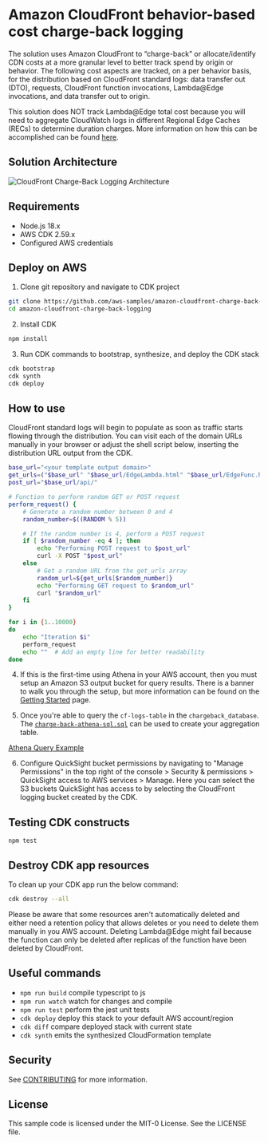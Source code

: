 # Amazon CloudFront behavior-based cost charge-back logging

The solution uses Amazon CloudFront to “charge-back” or allocate/identify CDN costs at a more granular level to better track spend by origin or behavior. The following cost aspects are tracked, on a per behavior basis, for the distribution based on CloudFront standard logs: data transfer out (DTO), requests, CloudFront function invocations, Lambda@Edge invocations, and data transfer out to origin.

This solution does NOT track Lambda@Edge total cost because you will need to aggregate CloudWatch logs in different Regional Edge Caches (RECs) to determine duration charges. More information on how this can be accomplished can be found [here](https://aws.amazon.com/blogs/networking-and-content-delivery/aggregating-lambdaedge-logs/).

## Solution Architecture

![CloudFront Charge-Back Logging Architecture](images/cloudfront-charge-back-architecture-diagram.png)

## Requirements

- Node.js 18.x
- AWS CDK 2.59.x
- Configured AWS credentials


## Deploy on AWS

1. Clone git repository and navigate to CDK project

```bash
git clone https://github.com/aws-samples/amazon-cloudfront-charge-back-logging.git
cd amazon-cloudfront-charge-back-logging
```

2. Install CDK

```bash
npm install
```

3. Run CDK commands to bootstrap, synthesize, and deploy the CDK stack

```bash
cdk bootstrap
cdk synth
cdk deploy
```

## How to use

CloudFront standard logs will begin to populate as soon as traffic starts flowing through the
distribution. You can visit each of the domain URLs manually in your browser or adjust the shell
script below, inserting the distribution URL output from the CDK.

```bash
base_url="<your template output domain>"
get_urls=("$base_url" "$base_url/EdgeLambda.html" "$base_url/EdgeFunc.html")
post_url="$base_url/api/"

# Function to perform random GET or POST request
perform_request() {
    # Generate a random number between 0 and 4
    random_number=$((RANDOM % 5))

    # If the random number is 4, perform a POST request
    if [ $random_number -eq 4 ]; then
        echo "Performing POST request to $post_url"
        curl -X POST "$post_url"
    else
        # Get a random URL from the get_urls array
        random_url=${get_urls[$random_number]}
        echo "Performing GET request to $random_url"
        curl "$random_url"
    fi
}

for i in {1..10000}
do
    echo "Iteration $i"
    perform_request
    echo ""  # Add an empty line for better readability
done
```


4. If this is the first-time using Athena in your AWS account, then you must setup 
an Amazon S3 output bucket for query results. There is a banner to walk you through 
the setup, but more information can be found on the [Getting Started](https://docs.aws.amazon.com/athena/latest/ug/getting-started.html) page.

5. Once you're able to query the `cf-logs-table` in the `chargeback_database`. The [`charge-back-athena-sql.sql`](charge-back-athena-sql.sql) can be used to create your aggregation table.

[Athena Query Example](images/athena-query-example-output.png)

6. Configure QuickSight bucket permissions by navigating to "Manage Permissions" in the top right of the console > Security & permissions > QuickSight access to AWS services > Manage. Here you can select the S3 buckets QuickSight has access to by selecting the CloudFront logging bucket created by the CDK.

## Testing CDK constructs
```
npm test
```

## Destroy CDK app resources

To clean up your CDK app run the below command:
```bash
cdk destroy --all
```

Please be aware that some resources aren't automatically deleted and either 
need a retention policy that allows deletes or you need to delete them manually 
in you AWS account. Deleting Lambda@Edge might fail because the function can 
only be deleted after replicas of the function have been deleted by CloudFront.

## Useful commands

* `npm run build`   compile typescript to js
* `npm run watch`   watch for changes and compile
* `npm run test`    perform the jest unit tests
* `cdk deploy`      deploy this stack to your default AWS account/region
* `cdk diff`        compare deployed stack with current state
* `cdk synth`       emits the synthesized CloudFormation template

## Security

See [CONTRIBUTING](CONTRIBUTING.md#security-issue-notifications) for more information.

## License

This sample code is licensed under the MIT-0 License. See the LICENSE file.